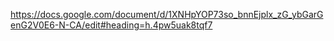 https://docs.google.com/document/d/1XNHpYOP73so_bnnEjplx_zG_ybGarGenG2V0E6-N-CA/edit#heading=h.4pw5uak8tqf7
